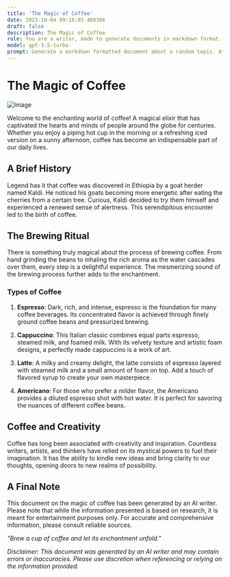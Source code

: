 ```yaml
---
title: 'The Magic of Coffee'
date: 2023-10-04 09:16:03.460386
draft: false
description: The Magic of Coffee
role: You are a writer, made to generate documents in markdown format. It is very important that all of the documents you generate are in valid markdown format.
model: gpt-3.5-turbo
prompt: Generate a markdown formatted document about a random topic. At the bottom, include a disclaimer explaining that the document was generated by you. The first line of the document should be the title. Make sure that the entire document is in proper markdown format, using a mix of various tags to make the document visually appealing.
---
```


# The Magic of Coffee

![Image](https://www.example.com/coffee-image.jpg)

Welcome to the enchanting world of coffee! A magical elixir that has captivated the hearts and minds of people around the globe for centuries. Whether you enjoy a piping hot cup in the morning or a refreshing iced version on a sunny afternoon, coffee has become an indispensable part of our daily lives.

## A Brief History

Legend has it that coffee was discovered in Ethiopia by a goat herder named Kaldi. He noticed his goats becoming more energetic after eating the cherries from a certain tree. Curious, Kaldi decided to try them himself and experienced a renewed sense of alertness. This serendipitous encounter led to the birth of coffee.

## The Brewing Ritual

There is something truly magical about the process of brewing coffee. From hand grinding the beans to inhaling the rich aroma as the water cascades over them, every step is a delightful experience. The mesmerizing sound of the brewing process further adds to the enchantment.

### Types of Coffee

1. **Espresso**: Dark, rich, and intense, espresso is the foundation for many coffee beverages. Its concentrated flavor is achieved through finely ground coffee beans and pressurized brewing.

2. **Cappuccino**: This Italian classic combines equal parts espresso, steamed milk, and foamed milk. With its velvety texture and artistic foam designs, a perfectly made cappuccino is a work of art.

3. **Latte**: A milky and creamy delight, the latte consists of espresso layered with steamed milk and a small amount of foam on top. Add a touch of flavored syrup to create your own masterpiece.

4. **Americano**: For those who prefer a milder flavor, the Americano provides a diluted espresso shot with hot water. It is perfect for savoring the nuances of different coffee beans.

## Coffee and Creativity

Coffee has long been associated with creativity and inspiration. Countless writers, artists, and thinkers have relied on its mystical powers to fuel their imagination. It has the ability to kindle new ideas and bring clarity to our thoughts, opening doors to new realms of possibility.

## A Final Note

This document on the magic of coffee has been generated by an AI writer. Please note that while the information presented is based on research, it is meant for entertainment purposes only. For accurate and comprehensive information, please consult reliable sources.

_"Brew a cup of coffee and let its enchantment unfold."_

*Disclaimer: This document was generated by an AI writer and may contain errors or inaccuracies. Please use discretion when referencing or relying on the information provided.*